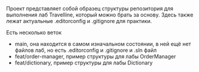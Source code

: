 Проект представляет собой образец структуры репозитория для выполнения лаб Travelline, который можно брать за основу.
Здесь также лежат актуальные .editorconfig и .gitignore для практики.

Есть несколько веток 
- main, она находится в самом изначальном состоянии, в ней ещё нет файлов лаб, но есть .editorconfig и .gitignore и .sln файл
- feat/order-manager, пример структуры для лабы OrderManager
- feat/dictionary, пример структуры для лабы Dictionary
